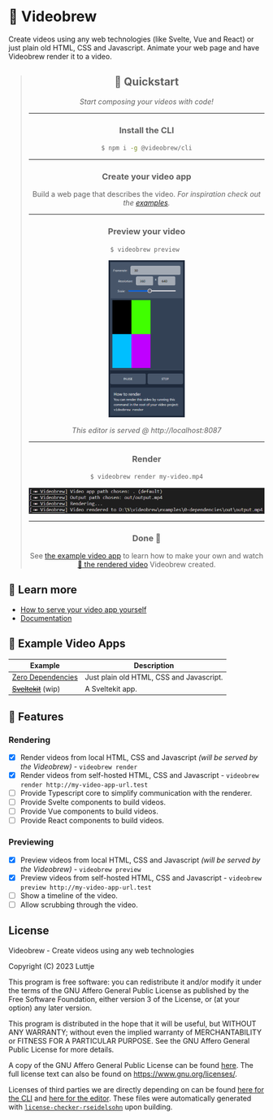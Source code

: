 # 📼 Videobrew

Create videos using any web technologies (like Svelte, Vue and React) or just plain old HTML, CSS and Javascript. Animate your web page and have Videobrew render it to a video.

> <div align="center">
>
> ## 🚀 Quickstart
> *Start composing your videos with code!*
> 
> <hr>
>
> ### Install the CLI
> 
> ```bash
> $ npm i -g @videobrew/cli
> ```
> 
> <hr> 
>
> ### Create your video app
> Build a web page that describes the video. *For inspiration check out the [examples](#examples).*
> 
> <hr> 
>
> ### Preview your video
> 
> ```bash
> $ videobrew preview 
> ```
> 
> [<img src="./docs/editor-previewing-video-app.png" alt="Previewing a video app" width="150" />](./docs/editor-previewing-video-app.png)
>
> *This editor is served @ http://localhost:8087*
> 
> <hr> 
>
> ### Render
>   
> ```bash
> $ videobrew render my-video.mp4
> ```
>   
> [<img src="./docs/cli-rendering-video-app.png" alt="Rendering a video app" align="middle" width="500" />](./docs/cli-rendering-video-app.png)
> 
> <hr> 
>
> ### Done 🎉
> See [the example video app](./examples/0-dependencies/) to learn how to make your own and watch [📼 the rendered video](./examples/0-dependencies/out/output.mp4) Videobrew created.
>   
> </div>

## 📖 Learn more

* [How to serve your video app yourself](./docs/serving-video-apps.md)
* [Documentation](./docs/index.md)

## 🧪 Example Video Apps
| Example | Description |
| --- | --- |
| [Zero Dependencies](./examples/0-dependencies/) | Just plain old HTML, CSS and Javascript. |
| <s>[Sveltekit](./examples/sveltekit/)</s> (wip) | A Sveltekit app. |

## 📃 Features

### Rendering
- [x] Render videos from local HTML, CSS and Javascript *(will be served by the Videobrew)* - `videobrew render`
- [x] Render videos from self-hosted HTML, CSS and Javascript - `videobrew render http://my-video-app-url.test`
- [ ] Provide Typescript core to simplify communication with the renderer.
- [ ] Provide Svelte components to build videos.
- [ ] Provide Vue components to build videos.
- [ ] Provide React components to build videos.

### Previewing
- [x] Preview videos from local HTML, CSS and Javascript *(will be served by the Videobrew)* - `videobrew preview`
- [x] Preview videos from self-hosted HTML, CSS and Javascript - `videobrew preview http://my-video-app-url.test`
- [ ] Show a timeline of the video.
- [ ] Allow scrubbing through the video.

## License

Videobrew - Create videos using any web technologies

Copyright (C) 2023  Luttje

This program is free software: you can redistribute it and/or modify
it under the terms of the GNU Affero General Public License as published
by the Free Software Foundation, either version 3 of the License, or
(at your option) any later version.

This program is distributed in the hope that it will be useful,
but WITHOUT ANY WARRANTY; without even the implied warranty of
MERCHANTABILITY or FITNESS FOR A PARTICULAR PURPOSE.  See the
GNU Affero General Public License for more details.

A copy of the GNU Affero General Public License can be found [here](./LICENSE). 
The full license text can also be found on <https://www.gnu.org/licenses/>.

Licenses of third parties we are directly depending on can be found [here for the CLI](./packages/cli/LICENSES-THIRD-PARTY) and [here for the editor](./packages/editor/LICENSES-THIRD-PARTY). These files were automatically generated with [`license-checker-rseidelsohn`](https://www.npmjs.com/package/license-checker-rseidelsohn) upon building.